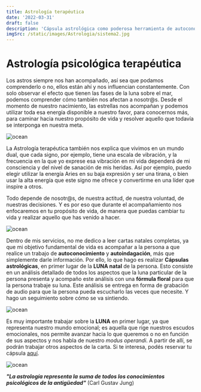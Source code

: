 ```yaml
---
title: Astrología terapéutica
date: '2022-03-31'
draft: false
description: 'Cápsula astrológica como poderosa herramienta de autoconocimiento que nos permite comprender los diferentes aspectos de nuestra vida - €60/grabación'
imgSrc: /static/images/Astrologia/sistema2.jpg
---
```


# Astrología psicológica terapéutica

Los astros siempre nos han acompañado, así sea que podamos comprenderlo o no, ellos están ahí y nos influencian constantemente. Con solo observar el efecto que tienen las fases de la luna sobre el mar, podemos comprender cómo también nos afectan a nosotr@s. Desde el momento de nuestro nacimiento, las estrellas nos acompañan y podemos utilizar toda esa energía disponible a nuestro favor, para conocernos más, para caminar hacia nuestro propósito de vida y resolver aquello que todavía se interponga en nuestra meta.

<Image alt="ocean" src="/static/images/Astrologia/sistema.jpg" width={550} height={300} />

La Astrología terapéutica también nos explica que vivimos en un mundo dual, que cada signo, por ejemplo, tiene una escala de vibración, y la frecuencia en la que yo exprese esa vibración en mi vida dependerá de mi consciencia y del nivel de sanación de mis heridas. Así por ejemplo, puedo elegir utilizar la energía Aries en su baja expresión y ser una tirana, o bien usar la alta energía que este signo me ofrece y convertirme en una líder que inspire a otros.

Todo depende de nosotr@s, de nuestra actitud, de nuestra voluntad, de nuestras decisiones. Y es por eso que durante el acompañamiento nos enfocaremos en tu propósito de vida, de manera que puedas cambiar tu vida y realizar aquello que has venido a hacer.

<Image alt="ocean" src="/static/images/Astrologia/tauro.jpg" width={450} height={270} />

Dentro de mis servicios, no me dedico a leer cartas natales completas, ya que mi objetivo fundamental de vida es acompañar a la persona a que realice un trabajo de **autoconocimiento** y **autoindagación**, más que simplemente darle información. Por ello, lo que hago es realizar **Cápsulas astrológicas**, en primer lugar de la **LUNA natal** de la persona. Esto consiste en un análisis detallado de todos los aspectos que la luna particular de la persona presenta y acompaño este análisis con una **fórmula floral** para que la persona trabaje su luna. Este análisis se entrega en forma de grabación de audio para que la persona pueda escucharlo las veces que necesite. Y hago un seguimiento sobre cómo se va sintiendo.

<Image alt="ocean" src="/static/images/Astrologia/lunas.jpg" width={600} height={300} />

Es muy importante trabajar sobre la **LUNA** en primer lugar, ya que representa nuestro mundo emocional; es aquella que rige nuestros escudos emocionales, nos permite avanzar hacia lo que queremos o no en función de sus aspectos y nos habla de nuestro _modus operandi_. A partir de allí, se podrán trabajar otros aspectos de la carta. Si te interesa, podés reservar tu cápsula [aquí](/contacto).

<Image alt="ocean" src="/static/images/Acompañamiento/astrologia.jpg" width={450} height={300} />

**_"La astrología representa la suma de todos los conocimientos psicológicos de la antigüedad"_** (Carl Gustav Jung)
